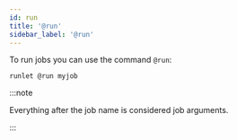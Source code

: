 ```yaml
---
id: run
title: '@run'
sidebar_label: '@run'
---
```


To run jobs you can use the command `@run`:

```shell
runlet @run myjob
```

:::note

Everything after the job name is considered job arguments.

:::
